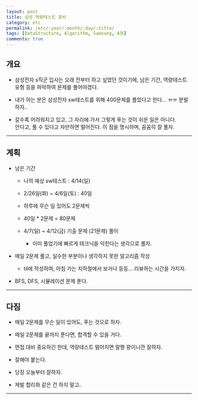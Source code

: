 ```yaml
---
layout: post
title: 삼성 역량테스트 준비
category: etc
permalink: /etc/:year/:month/:day/:title/
tags: [DataStructure, Algorithm, Samsung, A형]
comments: true
---
```


## 개요

* 삼성전자 s직군 입사는 오래 전부터 하고 싶었던 것이기에, 남은 기간, 역량테스트 유형 등을 파악하여 문제를 풀어야겠다. 

* 내가 아는 분은 삼성전자 sw테스트를 위해 400문제를 풀었다고 한다... ㅠㅠ 분발하자..

* 갈수록 어려워지고 있고, 그 자리에 가서 그렇게 푸는 것이 쉬운 일은 아니다.<br>
안다고, 풀 수 있다고 자만하면 떨어진다. 이 점을 명시하며, 꼼꼼히 잘 풀자.

---
## 계획

* 남은 기간
    * 나의 예상 sw테스트 : 4/14(일)

    * 2/26일(화) ~ 4/6일(토) : 40일

    * 하루에 무슨 일 있어도 2문제씩

    * 40일 * 2문제 = 80문제

    * 4/7(일) ~ 4/12(금) 기출 문제 (21문제) 풀이
        * 이미 풀었기에 빠르게 테크닉을 익힌다는 생각으로 풀자.


* 매일 2문제 풀고, 실수한 부분이나 생각하지 못한 알고리즘 작성
    * til에 작성하여, 아침 가는 지하철에서 보거나 등등... 리뷰하는 시간을 가지자.

* BFS, DFS, 시뮬레이션 문제 푼다. 

---

## 다짐

* 매일 2문제를 무슨 일이 있어도, 푸는 것으로 하자.

* 매일 2문제를 끝까지 푼다면, 합격할 수 있을 거다.

* 면접 대비 중요하긴 한데, 역량테스트 떨어지면 말짱 꽝이니깐 잘하자.

* 잘해야 붙는다.

* 당장 오늘부터 잘하자.

* 제발 합리화 같은 건 하지 말고..

---